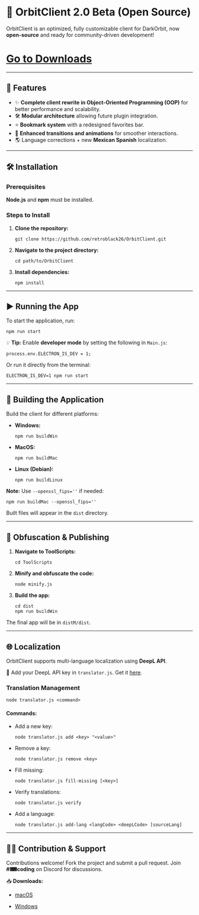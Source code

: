 <h1>🚀 OrbitClient 2.0 Beta (Open Source)</h1>
<p>OrbitClient is an optimized, fully customizable client for DarkOrbit, now <strong>open-source</strong> and ready for community-driven development!</p>

<h1><a href="#downloads">Go to Downloads</a></h1>

<hr>

<h2>🚀 Features</h2>
<ul>
    <li>✨ <strong>Complete client rewrite in Object-Oriented Programming (OOP)</strong> for better performance and scalability.</li>
    <li>🛠️ <strong>Modular architecture</strong> allowing future plugin integration.</li>
    <li>⭐ <strong>Bookmark system</strong> with a redesigned favorites bar.</li>
    <li>🎨 <strong>Enhanced transitions and animations</strong> for smoother interactions.</li>
    <li>🌎 Language corrections + new <strong>Mexican Spanish</strong> localization.</li>
</ul>

<hr>

<h2>🛠️ Installation</h2>

<h3>Prerequisites</h3>
<p><strong>Node.js</strong> and <strong>npm</strong> must be installed.</p>

<h3>Steps to Install</h3>
<ol>
    <li><strong>Clone the repository:</strong>
        <pre><code>git clone https://github.com/retroblack26/OrbitClient.git</code></pre>
    </li>
    <li><strong>Navigate to the project directory:</strong>
        <pre><code>cd path/to/OrbitClient</code></pre>
    </li>
    <li><strong>Install dependencies:</strong>
        <pre><code>npm install</code></pre>
    </li>
</ol>

<hr>

<h2>▶️ Running the App</h2>
<p>To start the application, run:</p>
<pre><code>npm run start</code></pre>

<p>💡 <strong>Tip:</strong> Enable <strong>developer mode</strong> by setting the following in <code>Main.js</code>:</p>
<pre><code>process.env.ELECTRON_IS_DEV = 1;</code></pre>

<p>Or run it directly from the terminal:</p>
<pre><code>ELECTRON_IS_DEV=1 npm run start</code></pre>

<hr>

<h2>🔨 Building the Application</h2>
<p>Build the client for different platforms:</p>
<ul>
    <li><strong>Windows:</strong>
        <pre><code>npm run buildWin</code></pre>
    </li>
    <li><strong>MacOS:</strong>
        <pre><code>npm run buildMac</code></pre>
    </li>
    <li><strong>Linux (Debian):</strong>
        <pre><code>npm run buildLinux</code></pre>
    </li>
</ul>

<p><strong>Note:</strong> Use <code>--openssl_fips=''</code> if needed:</p>
<pre><code>npm run buildMac --openssl_fips=''</code></pre>

<p>Built files will appear in the <code>dist</code> directory.</p>

<hr>

<h2>🚧 Obfuscation & Publishing</h2>
<ol>
    <li><strong>Navigate to ToolScripts:</strong>
        <pre><code>cd ToolScripts</code></pre>
    </li>
    <li><strong>Minify and obfuscate the code:</strong>
        <pre><code>node minify.js</code></pre>
    </li>
    <li><strong>Build the app:</strong>
        <pre><code>cd dist
npm run buildWin</code></pre>
    </li>
</ol>

<p>The final app will be in <code>distM/dist</code>.</p>

<hr>

<h2>🌐 Localization</h2>
<p>OrbitClient supports multi-language localization using <strong>DeepL API</strong>.</p>
<p>📌 Add your DeepL API key in <code>translator.js</code>. Get it <a href="https://www.deepl.com/pro-api?cta=header-pro-api/" target="_blank">here</a>.</p>

<h3>Translation Management</h3>
<pre><code>node translator.js &lt;command&gt;</code></pre>

<h4>Commands:</h4>
<ul>
    <li>Add a new key:
        <pre><code>node translator.js add &lt;key&gt; "&lt;value&gt;"</code></pre>
    </li>
    <li>Remove a key:
        <pre><code>node translator.js remove &lt;key&gt;</code></pre>
    </li>
    <li>Fill missing:
        <pre><code>node translator.js fill-missing [&lt;key&gt;]</code></pre>
    </li>
    <li>Verify translations:
        <pre><code>node translator.js verify</code></pre>
    </li>
    <li>Add a language:
        <pre><code>node translator.js add-lang &lt;langCode&gt; &lt;deepLCode&gt; [sourceLang]</code></pre>
    </li>
</ul>

<hr>

<h2>🧑‍💻 Contribution & Support</h2>
<p>Contributions welcome! Fork the project and submit a pull request.  
Join <strong>#⌨coding</strong> on Discord for discussions.</p>
<p id="downloads">📥 <strong>Downloads:</strong> 
<ul>
    <li><a href="https://orbitclient.online/downloads/latest/OrbitClient.dmg" target="_blank">macOS</a></p>
    </li>
    <li><a href="https://orbitclient.online/downloads/latest/OrbitClient Setup.exe" target="_blank">Windows</a></p>
    </li>
</ul>

